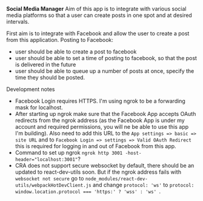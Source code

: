 **Social Media Manager**
Aim of this app is to integrate with various social media platforms so that a user can create posts in one spot and at desired intervals.

First aim is to integrate with Facebook and allow the user to create a post from this application.
Posting to Facebook:
* user should be able to create a post to facebook
* user should be able to set a time of posting to facebook, so that the post is delivered in the future
* user should be able to queue up a number of posts at once, specify the time they should be posted.

Development notes
* Facebook Login requires HTTPS. I'm using ngrok to be a forwarding mask for localhost.
* After starting up ngrok make sure that the Facebook App accepts OAuth redirects from the ngrok address (as the Facebook App is under my account and required permissions, you will ne be able to use this app I'm building). Also need to add this URL to the `App settings => basic => site URL` and to `Facebook Login => settings => Valid OAuth Redirect` this is required for logging in and out of Facebook from this app.
* Command to set up ngrok `ngrok http 3001 -host-header="localhost:3001"`?
* CRA does not support secure websocket by default, there should be an updated to react-dev-utils soon. But if the ngrok address fails with `websocket not secure` go to `node_modules/react-dev-utils/webpackHotDevClient.js` and change ```protocol: 'ws'``` to ```protocol: window.location.protocol === 'https:' ? 'wss' : 'ws' ```. 